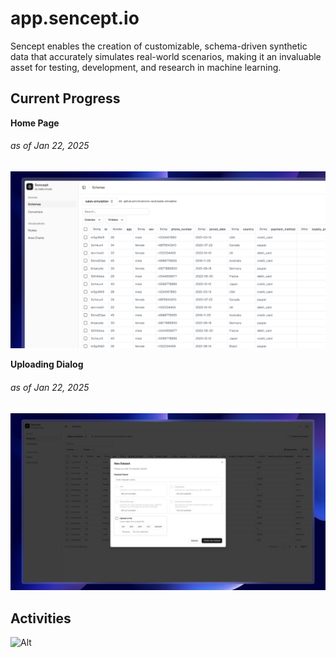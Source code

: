 # app.sencept.io

Sencept enables the creation of customizable, schema-driven synthetic data that accurately simulates real-world scenarios, making it an invaluable asset for testing, development, and research in machine learning.

## Current Progress

**Home Page**
###### as of Jan 22, 2025

![home](/docs/img/012325-home.png)

**Uploading Dialog**
###### as of Jan 22, 2025

![upload](/docs/img/012325-upload.png)

## Activities

![Alt](https://repobeats.axiom.co/api/embed/b9c76ef2f1d9672adbd07e0805d5c08c298e9e8e.svg "Repobeats analytics image")
